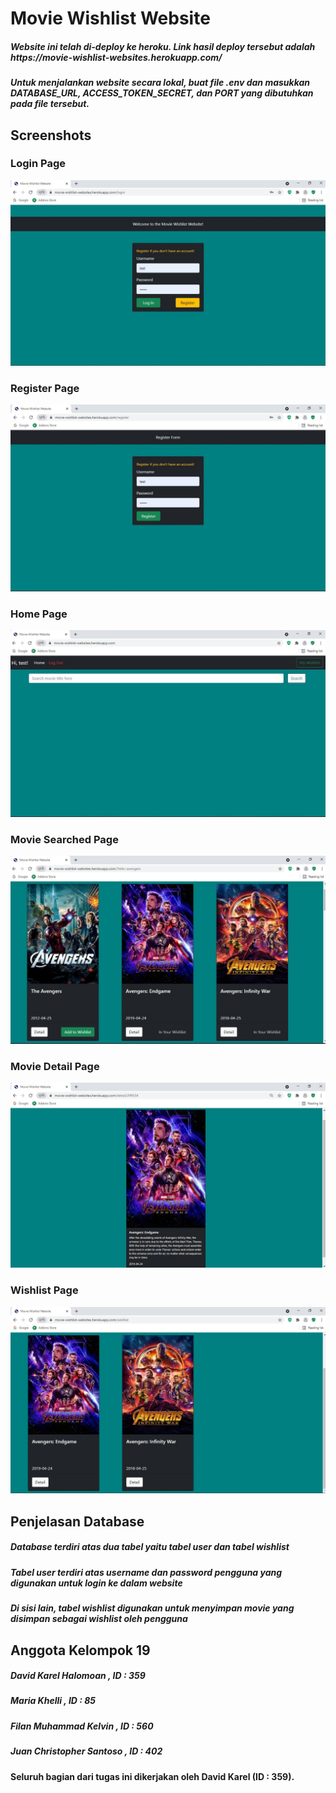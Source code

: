 <h1> Movie Wishlist Website </h1>

<h5>Website ini telah di-<i>deploy</i> ke heroku. Link hasil <i>deploy</i> tersebut adalah https://movie-wishlist-websites.herokuapp.com/</h5>
<h5>Untuk menjalankan <i>website</i> secara lokal, buat file .env dan masukkan DATABASE_URL, ACCESS_TOKEN_SECRET, dan PORT yang dibutuhkan pada file tersebut.</h5>

<h2> Screenshots</h2>

<h3> Login Page </h3>
<img src="screenshots/login page.jpg">
 
<h3> Register Page </h3>
<img src="screenshots/register page.jpg">
 
<h3> Home Page </h3>
<img src="screenshots/home page.jpg">

<h3> Movie Searched Page </h3>
<img src="screenshots/searched image.jpg">

<h3> Movie Detail Page </h3>
<img src="screenshots/movie detail.jpg">

<h3> Wishlist Page </h3>
<img src="screenshots/wishlist page.jpg">

<h2> Penjelasan Database</h2>
<h5> Database terdiri atas dua tabel yaitu tabel user dan tabel wishlist </h5>
<h5> Tabel user terdiri atas username dan password pengguna yang digunakan untuk login ke dalam website </h5>
<h5> Di sisi lain, tabel wishlist digunakan untuk menyimpan movie yang disimpan sebagai wishlist oleh pengguna </h5>

<h2> Anggota Kelompok 19 </h2>

<h5> David Karel Halomoan , ID : 359 </h5>
<h5> Maria Khelli , ID : 85 </h5>
<h5> Filan Muhammad Kelvin , ID : 560 </h5>
<h5> Juan Christopher Santoso , ID : 402 </h5>
<strong> Seluruh bagian dari tugas ini dikerjakan oleh David Karel (ID : 359). </strong>
